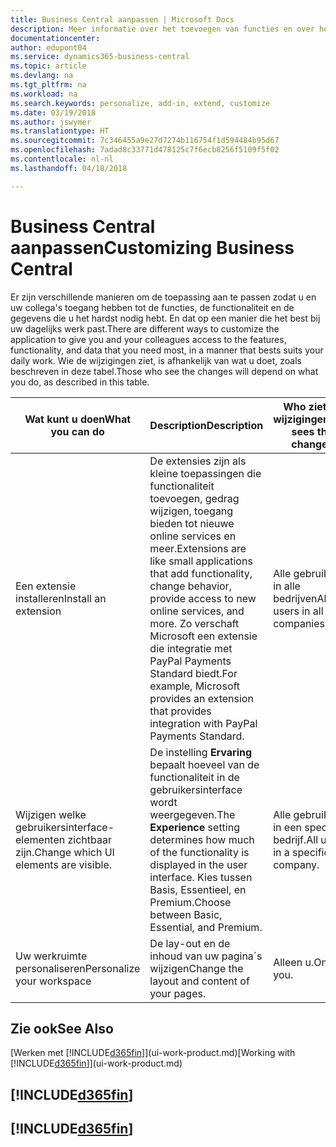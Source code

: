 ```yaml
---
title: Business Central aanpassen | Microsoft Docs
description: Meer informatie over het toevoegen van functies en over het aanpassen van Business Central.
documentationcenter: 
author: edupont04
ms.service: dynamics365-business-central
ms.topic: article
ms.devlang: na
ms.tgt_pltfrm: na
ms.workload: na
ms.search.keywords: personalize, add-in, extend, customize
ms.date: 03/19/2018
ms.author: jswymer
ms.translationtype: HT
ms.sourcegitcommit: 7c346455a9e27d7274b116754f1d594484b95d67
ms.openlocfilehash: 7adad8c33771d478125c7f6ecb8256f5109f5f02
ms.contentlocale: nl-nl
ms.lasthandoff: 04/18/2018

---
```

# <a name="customizing-business-central"></a><span data-ttu-id="12777-103">Business Central aanpassen</span><span class="sxs-lookup"><span data-stu-id="12777-103">Customizing Business Central</span></span>
<!--NAV # Customizing Dynamics NAV -->
<span data-ttu-id="12777-104">Er zijn verschillende manieren om de toepassing aan te passen zodat u en uw collega's toegang hebben tot de functies, de functionaliteit en de gegevens die u het hardst nodig hebt. En dat op een manier die het best bij uw dagelijks werk past.</span><span class="sxs-lookup"><span data-stu-id="12777-104">There are different ways to customize the application to give you and your colleagues access to the features, functionality, and data that you need most, in a manner that bests suits your daily work.</span></span> <span data-ttu-id="12777-105">Wie de wijzigingen ziet, is afhankelijk van wat u doet, zoals beschreven in deze tabel.</span><span class="sxs-lookup"><span data-stu-id="12777-105">Those who see the changes will depend on what you do, as described in this table.</span></span>

| <span data-ttu-id="12777-106">Wat kunt u doen</span><span class="sxs-lookup"><span data-stu-id="12777-106">What you can do</span></span>    |  <span data-ttu-id="12777-107">Description</span><span class="sxs-lookup"><span data-stu-id="12777-107">Description</span></span>  |  <span data-ttu-id="12777-108">Who ziet de wijzigingen</span><span class="sxs-lookup"><span data-stu-id="12777-108">Who sees the changes</span></span>  |  <span data-ttu-id="12777-109">Meer informatie</span><span class="sxs-lookup"><span data-stu-id="12777-109">More information</span></span>  |
|-----|---------------|---------|-------|
|<span data-ttu-id="12777-110">Een extensie installeren</span><span class="sxs-lookup"><span data-stu-id="12777-110">Install an extension</span></span>|<span data-ttu-id="12777-111">De extensies zijn als kleine toepassingen die functionaliteit toevoegen, gedrag wijzigen, toegang bieden tot nieuwe online services en meer.</span><span class="sxs-lookup"><span data-stu-id="12777-111">Extensions are like small applications that add functionality, change behavior, provide access to new online services, and more.</span></span> <span data-ttu-id="12777-112">Zo verschaft Microsoft een extensie die integratie met PayPal Payments Standard biedt.</span><span class="sxs-lookup"><span data-stu-id="12777-112">For example, Microsoft provides an extension that provides integration with PayPal Payments Standard.</span></span>|<span data-ttu-id="12777-113">Alle gebruikers in alle bedrijven</span><span class="sxs-lookup"><span data-stu-id="12777-113">All users in all companies.</span></span>|[<span data-ttu-id="12777-114">Aanpassen met behulp van extensies</span><span class="sxs-lookup"><span data-stu-id="12777-114">Customizing Using Extensions</span></span>](ui-extensions.md)|
|<span data-ttu-id="12777-115">Wijzigen welke gebruikersinterface-elementen zichtbaar zijn.</span><span class="sxs-lookup"><span data-stu-id="12777-115">Change which UI elements are visible.</span></span>|<span data-ttu-id="12777-116">De instelling **Ervaring** bepaalt hoeveel van de functionaliteit in de gebruikersinterface wordt weergegeven.</span><span class="sxs-lookup"><span data-stu-id="12777-116">The **Experience** setting determines how much of the functionality is displayed in the user interface.</span></span> <span data-ttu-id="12777-117">Kies tussen Basis, Essentieel, en Premium.</span><span class="sxs-lookup"><span data-stu-id="12777-117">Choose between Basic, Essential, and Premium.</span></span>|<span data-ttu-id="12777-118">Alle gebruikers in een specifiek bedrijf.</span><span class="sxs-lookup"><span data-stu-id="12777-118">All users in a specific company.</span></span>|[<span data-ttu-id="12777-119">Wijzigen welke functies worden weergegeven</span><span class="sxs-lookup"><span data-stu-id="12777-119">Changing Which Features are Displayed</span></span>](ui-experiences.md)|
|<span data-ttu-id="12777-120">Uw werkruimte personaliseren</span><span class="sxs-lookup"><span data-stu-id="12777-120">Personalize your workspace</span></span>|<span data-ttu-id="12777-121">De lay-out en de inhoud van uw pagina´s wijzigen</span><span class="sxs-lookup"><span data-stu-id="12777-121">Change the layout and content of your pages.</span></span>|<span data-ttu-id="12777-122">Alleen u.</span><span class="sxs-lookup"><span data-stu-id="12777-122">Only you.</span></span>|[<span data-ttu-id="12777-123">Het personaliseren van uw werkruimte</span><span class="sxs-lookup"><span data-stu-id="12777-123">Personalizing Your Workspace</span></span>](ui-personalization-user.md)|

## <a name="see-also"></a><span data-ttu-id="12777-124">Zie ook</span><span class="sxs-lookup"><span data-stu-id="12777-124">See Also</span></span>
<span data-ttu-id="12777-125">[Werken met [!INCLUDE[d365fin](includes/d365fin_md.md)]](ui-work-product.md)</span><span class="sxs-lookup"><span data-stu-id="12777-125">[Working with [!INCLUDE[d365fin](includes/d365fin_md.md)]](ui-work-product.md)</span></span>  

## [!INCLUDE[d365fin](includes/free_trial_md.md)]  
## [!INCLUDE[d365fin](includes/training_link_md.md)]

